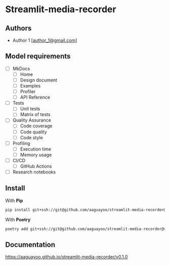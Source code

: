 # Streamlit-media-recorder

## Authors

- Author 1 [<author_1@gmail.com>]

## Model requirements
- [ ] MkDocs
  - [ ] Home
  - [ ] Design document
  - [ ] Examples
  - [ ] Profiler
  - [ ] API Reference
- [ ] Tests
  - [ ] Unit tests
  - [ ] Matrix of tests
- [ ] Quality Assurance
  - [ ] Code coverage
  - [ ] Code quality
  - [ ] Code style
- [ ] Profiling
  - [ ] Execution time
  - [ ] Memory usage
- [ ] CI/CD
  - [ ] GitHub Actions 
- [ ] Research notebooks

## Install

With **Pip**
```bash
pip install git+ssh://git@github.com/aaguayoo/streamlit-media-recorder@v0.1.0
```

With **Poetry**
```bash
poetry add git+ssh://git@github.com/aaguayoo/streamlit-media-recorder@v0.1.0
```

## Documentation
https://aaguayoo.github.io/streamlit-media-recorder/v0.1.0
